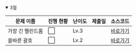 <details open>
<summary>3월</summary>

| 문제 이름        | 진행 현황            | 난이도 | 제출일 | 소스코드                     |
| ---------------- | -------------------- | ------ | ------ | ---------------------------- |
| 가장 긴 펠린드롬 | :white_large_square: | Lv.3   |        | [바로가기](2024_03/test.cpp) |
| 올바른 괄호      | :white_large_square:   | Lv.2   |        | [바로가기](2024_03/test.cpp) |

</details>

<!-- :white_large_square: :white_check_mark: -->
